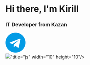 <div id = "header" align = "centre">
    <h1>Hi there, I'm Kirill</h1>
    <h3>IT Developer from Kazan</h3>
</div>
<div id="socials" align="left">
    <a href="https://t.me/Kirill050905">
        <img src="telegram (2).png" alt="Telegram"/>
    </a>
</div>
<div>
    <img src="https://cdn.jsdelivr.net/gh/devicons/devicon@latest/icons/python/python-original-wordmark.svg" />"title="js" width="10" height="10"/>&nbsp;
</div>
